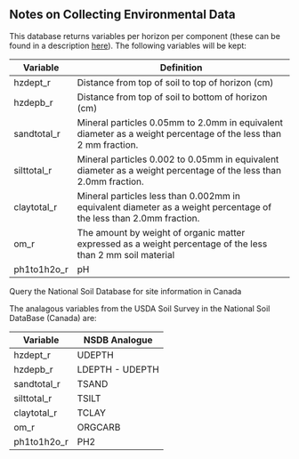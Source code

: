 ## Notes on Collecting Environmental Data

This database returns variables per horizon per component (these can be found in a description [here](https://sdmdataaccess.nrcs.usda.gov/documents/TableColumnDescriptionsReport.pdf)). The following variables will be kept:


  Variable      | Definition
----------------|---------------------------------------------------------------
hzdept_r        | Distance from top of soil to top of horizon (cm)
hzdepb_r        | Distance from top of soil to bottom of horizon (cm)
sandtotal_r     | Mineral particles 0.05mm to 2.0mm in equivalent diameter as a weight percentage of the less than 2 mm fraction.
silttotal_r     | Mineral particles 0.002 to 0.05mm in equivalent diameter as a weight percentage of the less than 2.0mm fraction.
claytotal_r     | Mineral particles less than 0.002mm in equivalent diameter as a weight percentage of the less than 2.0mm fraction.
om_r            | The amount by weight of organic matter expressed as a weight percentage of the less than 2 mm soil material
ph1to1h2o_r     | pH


Query the National Soil Database for site information in Canada

The analagous variables from the USDA Soil Survey in the National Soil DataBase (Canada) are:

  Variable      | NSDB Analogue
----------------|---------------------------------------------------------------
hzdept_r        | UDEPTH
hzdepb_r        | LDEPTH - UDEPTH
sandtotal_r     | TSAND
silttotal_r     | TSILT
claytotal_r     | TCLAY
om_r            | ORGCARB
ph1to1h2o_r     | PH2

